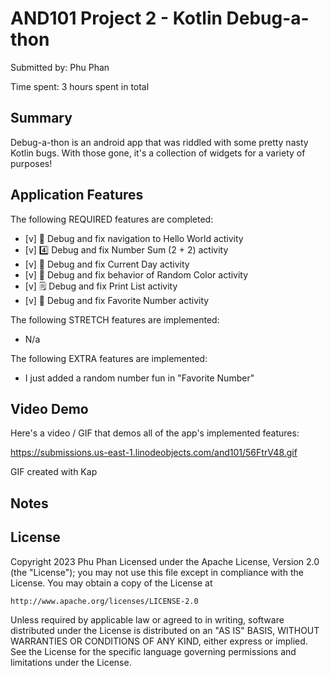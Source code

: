 # AND101 Project 2 - Kotlin Debug-a-thon

Submitted by: Phu Phan

Time spent: 3 hours spent in total

## Summary

Debug-a-thon is an android app that was riddled with some pretty nasty Kotlin bugs.  With those gone, it's a collection of widgets for a variety of purposes!  


## Application Features


The following REQUIRED features are completed:

- [v] 👋 Debug and fix navigation to Hello World activity
- [v] 4️⃣ Debug and fix Number Sum (2 + 2) activity
- [v] 📅 Debug and fix Current Day activity 
- [v] 🌈 Debug and fix behavior of Random Color activity
- [v] 🗒️ Debug and fix Print List activity
- [v] 💯 Debug and fix Favorite Number activity

The following STRETCH features are implemented:

- N/a

The following EXTRA features are implemented:

- I just added a random number fun in "Favorite Number"

## Video Demo

Here's a video / GIF that demos all of the app's implemented features:

https://submissions.us-east-1.linodeobjects.com/and101/56FtrV48.gif

GIF created with Kap

<!-- Recommended tools:
- [Kap](https://getkap.co/) for macOS
- [ScreenToGif](https://www.screentogif.com/) for Windows
- [peek](https://github.com/phw/peek) for Linux. -->

## Notes

## License

Copyright 2023 Phu Phan
Licensed under the Apache License, Version 2.0 (the "License");
you may not use this file except in compliance with the License.
You may obtain a copy of the License at

    http://www.apache.org/licenses/LICENSE-2.0

Unless required by applicable law or agreed to in writing, software
distributed under the License is distributed on an "AS IS" BASIS,
WITHOUT WARRANTIES OR CONDITIONS OF ANY KIND, either express or implied.
See the License for the specific language governing permissions and
limitations under the License.
